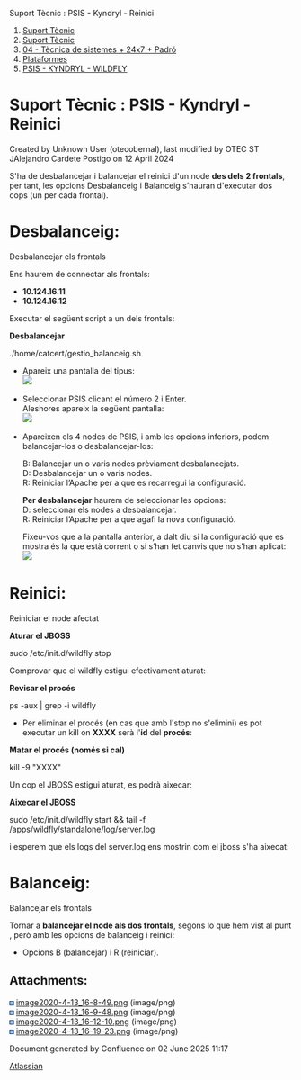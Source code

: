 Suport Tècnic : PSIS - Kyndryl - Reinici  

1.  [Suport Tècnic](index.html)
2.  [Suport Tècnic](13893782.html)
3.  [04 - Tècnica de sistemes + 24x7 + Padró](26313202.html)
4.  [Plataformes](Plataformes_41520520.html)
5.  [PSIS - KYNDRYL - WILDFLY](PSIS---KYNDRYL---WILDFLY_41520923.html)

Suport Tècnic : PSIS - Kyndryl - Reinici
========================================

Created by Unknown User (otecobernal), last modified by OTEC ST JAlejandro Cardete Postigo on 12 April 2024

S'ha de desbalancejar i balancejar el reinici d'un node **des dels 2 frontals**, per tant, les opcions Desbalanceig i Balanceig s'hauran d'executar dos cops (un per cada frontal).

Desbalanceig:
=============

Desbalancejar els frontals

Ens haurem de connectar als frontals:

*   **10.124.16.11**
*   **10.124.16.12**

Executar el següent script a un dels frontals:

**Desbalancejar**

./home/catcert/gestio\_balanceig.sh

  

*   Apareix una pantalla del tipus:  
    ![](attachments/41520926/41520935.png)  
      
    
*   Seleccionar PSIS clicant el número 2 i Enter.  
    Aleshores apareix la següent pantalla:  
    ![](attachments/41520926/41520936.png)  
      
    
*   Apareixen els 4 nodes de PSIS, i amb les opcions inferiors, podem balancejar-los o desbalancejar-los:  
    
    B: Balancejar un o varis nodes prèviament desbalancejats.  
    D: Desbalancejar un o varis nodes.  
    R: Reiniciar l’Apache per a que es recarregui la configuració.
    
    **Per desbalancejar** haurem de seleccionar les opcions:  
    D: seleccionar els nodes a desbalancejar.  
    R: Reiniciar l’Apache per a que agafi la nova configuració.
    
      
    
    Fixeu-vos que a la pantalla anterior, a dalt diu si la configuració que es mostra és la que està corrent o si s’han fet canvis que no s’han aplicat:  
    ![](attachments/41520926/41520937.png)
    

Reinici:
========

Reiniciar el node afectat

**Aturar el JBOSS**

 sudo /etc/init.d/wildfly stop

Comprovar que el wildfly estigui efectivament aturat:

**Revisar el procés**

ps -aux | grep -i wildfly

*   Per eliminar el procés (en cas que amb l'stop no s'elimini) es pot executar un kill on **XXXX** serà l'**id** del **procés**:

**Matar el procés (només si cal)**

kill -9 "XXXX"

Un cop el JBOSS estigui aturat, es podrà aixecar:

**Aixecar el JBOSS**

 sudo /etc/init.d/wildfly start && tail -f /apps/wildfly/standalone/log/server.log

i esperem que els logs del server.log ens mostrin com el jboss s'ha aixecat:

Balanceig:
==========

Balancejar els frontals

Tornar a **balancejar el node als dos frontals**, segons lo que hem vist al punt , però amb les opcions de balanceig i reinici:

*   Opcions B (balancejar) i R (reiniciar).
    

Attachments:
------------

![](images/icons/bullet_blue.gif) [image2020-4-13\_16-8-49.png](attachments/41520926/41520935.png) (image/png)  
![](images/icons/bullet_blue.gif) [image2020-4-13\_16-9-48.png](attachments/41520926/41520936.png) (image/png)  
![](images/icons/bullet_blue.gif) [image2020-4-13\_16-12-10.png](attachments/41520926/41520937.png) (image/png)  
![](images/icons/bullet_blue.gif) [image2020-4-13\_16-19-23.png](attachments/41520926/41520938.png) (image/png)  

Document generated by Confluence on 02 June 2025 11:17

[Atlassian](http://www.atlassian.com/)